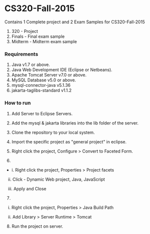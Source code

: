 # CS320-Fall-2015

Contains 1 Complete project and 2 Exam Samples for CS320-Fall-2015

1. 320 - Project
2. Finals - Final exam sample
3. Midterm - Midterm exam sample

### Requirements
1. Java v1.7 or above.
2. Java Web  Development IDE (Eclipse or Netbeans).
3. Apache Tomcat Server v7.0 or above.
4. MySQL Database v5.0 or above.
5. mysql-connector-java v5.1.36
6. jakarta-taglibs-standard v1.1.2

### How to run

1. Add Server to Eclipse Servers.

2. Add the mysql & jakarta libraries into the lib folder of the server.

3. Clone the repository to your local system.

4. Import the specific project as "general project" in eclipse.

5. Right click the project, Configure > Convert to Faceted Form.

6. 
  * i. Right click the project, Properties > Project facets
  
&nbsp;&nbsp;&nbsp;ii. Click - Dynamic Web project, Java, JavaScript
  
&nbsp;&nbsp;&nbsp;iii. Apply and Close
  
         
7. 

&nbsp;&nbsp;&nbsp;i. Right click the project, Properties > Java Build Path
  
&nbsp;&nbsp;&nbsp;ii. Add Library > Server Runtime > Tomcat
  
         
8. Run the project on server.
